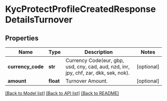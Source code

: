 # KycProtectProfileCreatedResponseDetailsTurnover

## Properties
Name | Type | Description | Notes
------------ | ------------- | ------------- | -------------
**currency_code** | **str** | Currency Code(eur, gbp, usd, cny, cad, aud, nzd, inr, jpy, chf, zar, dkk, sek, nok). | [optional] 
**amount** | **float** | Turnover Amount. | [optional] 

[[Back to Model list]](../README.md#documentation-for-models) [[Back to API list]](../README.md#documentation-for-api-endpoints) [[Back to README]](../README.md)

